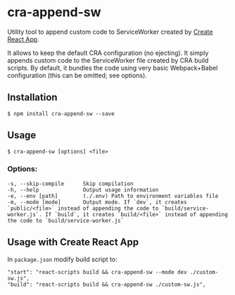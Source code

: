 # cra-append-sw

  Utility tool to append custom code to ServiceWorker created by [Create React App](https://github.com/facebookincubator/create-react-app). 
  
  It allows to keep the default CRA configuration (no ejecting). It simply appends custom code to the ServiceWorker file created by CRA build scripts. By default, it bundles the code using very basic Webpack+Babel configuration (this can be omitted; see options). 

## Installation

    $ npm install cra-append-sw --save

## Usage

    $ cra-append-sw [options] <file>


### Options:

    -s, --skip-compile      Skip compilation
    -h, --help              Output usage information
    -e, --env [path]        (./.env) Path to environment variables file
    -m, --mode [mode]       Output mode. If `dev`, it creates `public/<file>` instead of appending the code to `build/service-worker.js`. If `build`, it creates `build/<file>` instead of appending the code to `build/service-worker.js`
    

## Usage with Create React App

  In `package.json` modify build script to:

    "start": "react-scripts build && cra-append-sw --mode dev ./custom-sw.js",
    "build": "react-scripts build && cra-append-sw ./custom-sw.js",
